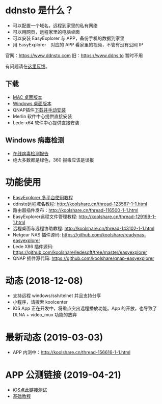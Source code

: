 # ddnsto 是什么？
* 可以配置一个域名，远程到家里的私有网络
* 可以用网页，远程家里的电脑桌面
* 可以安装 EasyExplorer 与 APP，备份手机的数据到家里
* 用 EasyExplorer　对应的 APP 看家里的视频，不管有没有公网 IP

官网：https://www.ddnsto.com
旧：https://www.ddns.to 暂时不用

有问题请在[这里反馈](https://github.com/koolshare/ddnsto/issues/new)。

## 下载
* [MAC 桌面版本](https://firmware.koolshare.cn/binary/EasyExplorerLatest/EasyExplorer.dmg)
* [Windows 桌面版本](https://firmware.koolshare.cn/binary/EasyExplorerLatest/EasyExplorer.exe)
* QNAP插件[下载并手动安装](https://firmware.koolshare.cn/binary/Easy-Explorer/qnap-20190303.063515/)
* Merlin 软件中心提供直接安装
* Lede-x64 软件中心提供直接安装

## Windows  病毒检测
* [在线病毒检测报告](https://www.virustotal.com/#/file/fb98e5e920452d45fd1222f4a2ff77f4b8a043b393df2594e457c56a2e981aff/detection)
* 绝大多数都是绿色，360 报毒应该是误报

# 功能使用
* [EasyExplorer 多平台使用教程](doc/easy-explorer.md)
* ddnsto远程域名教程: http://koolshare.cn/thread-123567-1-1.html
* 路由器插件发布：http://koolshare.cn/thread-116500-1-1.html
* EasyExplorer远程文件管理教程: http://koolshare.cn/thread-129199-1-1.html
* 远程桌面与远程协助教程: http://koolshare.cn/thread-143102-1-1.html
* Netgear NAS 插件源码: https://github.com/koolshare/readynas-easyexplorer
* Lede X86 插件源码: https://github.com/koolshare/ledesoft/tree/master/easyexplorer
* QNAP 插件源代码: https://github.com/koolshare/qnap-easyexplorer

# 动态 (2018-12-08)
* 支持远程 windows/ssh/telnet 并且支持分享
* 小程序，请搜索 koolcenter
* iOS App 正在开发中，将重点突出远程播放功能。App 的开放，也导致了 DLNA + video_mux  功能的放弃

# 最新动态 (2019-03-03)
* APP 内测中：http://koolshare.cn/thread-156616-1-1.html

# APP 公测链接 (2019-04-21)
* [iOS点此链接测试](https://testflight.apple.com/join/Pl4jm65I)
* [基础教程](doc/easy-explorer.md)
